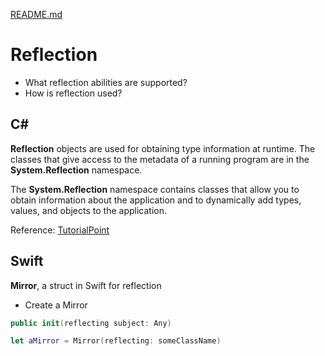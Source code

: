 [README.md](../README.md)


# Reflection
* What reflection abilities are supported?
* How is reflection used?

## C#
**Reflection** objects are used for obtaining type information at runtime. The classes that give access to the metadata of a running program are in the **System.Reflection** namespace.

The **System.Reflection** namespace contains classes that allow you to obtain information about the application and to dynamically add types, values, and objects to the application.

Reference: [TutorialPoint](https://www.tutorialspoint.com/csharp/csharp_reflection.htm)

## Swift
**Mirror**, a struct in Swift for reflection
- Create a Mirror
```Swift
public init(reflecting subject: Any)
```
```Swift
let aMirror = Mirror(reflecting: someClassName) 
```
